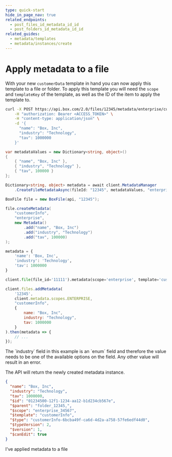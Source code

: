 ```yaml
---
type: quick-start
hide_in_page_nav: true
related_endpoints:
  - post_files_id_metadata_id_id
  - post_folders_id_metadata_id_id
related_guides:
  - metadata/templates
  - metadata/instances/create
---
```


# Apply metadata to a file

With your new `customerData` template in hand you can now apply this template to
a file or folder. To apply this template you will need the `scope` and
`templateKey` of the template, as well as the ID of the item to apply the
template to.

<Tabs>
  <Tab title='cURL'>

```sh
curl -X POST https://api.box.com/2.0/files/12345/metadata/enterprise/customerInfo \
    -H "authorization: Bearer <ACCESS_TOKEN>" \
    -H "content-type: application/json" \
    -d '{
      "name": "Box, Inc",
      "industry": "Technology",
      "tav": 1000000
    }'
```

  </Tab>
  <Tab title='.NET'>

```c#
var metadataValues = new Dictionary<string, object>()
{
    { "name", "Box, Inc" },
    { "industry", "Technology" },
    { "tav", 100000 }
};

Dictionary<string, object> metadata = await client.MetadataManager
    .CreateFileMetadataAsync(fileId: "12345", metadataValues, "enterprise", "customerInfo");
```

  </Tab>
  <Tab title='Java'>

```java
BoxFile file = new BoxFile(api, "12345");

file.createMetadata(
    "customerInfo",
    "enterprise",
    new Metadata()
        .add("name", "Box, Inc")
        .add("industry", "Technology")
        .add("tav", 100000)
);
```

  </Tab>
  <Tab title='Python'>

```python
metadata = {
    'name': 'Box, Inc',
    'industry': 'Technology',
    'tav': 1000000
}

client.file(file_id='11111').metadata(scope='enterprise', template='customerInfo').set(metadata)
```

  </Tab>
  <Tab title='Node'>

```js
client.files.addMetadata(
    '12345',
    client.metadata.scopes.ENTERPRISE,
    "customerInfo",
    {
        name: "Box, Inc",
        industry: "Technology",
        tav: 1000000
    }
).then(metadata => {
    // ...
});
```

  </Tab>
</Tabs>

<Message warning>
  The `industry` field in this example is an `enum` field and therefore the
  value needs to be one of the available options on the field. Any other value
  will result in an error.
</Message>

The API will return the newly created metadata instance.

```json
{
  "name": "Box, Inc",
  "industry": "Technology",
  "tav": 1000000,
  "$id": "01234500-12f1-1234-aa12-b1d234cb567e",
  "$parent": "folder_12345,",
  "$scope": "enterprise_34567",
  "$template": "customerInfo",
  "$type": "customerInfo-6bcba49f-ca6d-4d2a-a758-57fe6edf44d0",
  "$typeVersion": 2,
  "$version": 1,
  "$canEdit": true
}
```

<Next>I've applied metadata to a file</Next>
